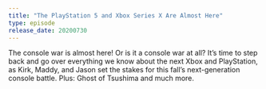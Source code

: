 ```yaml
---
title: "The PlayStation 5 and Xbox Series X Are Almost Here"
type: episode
release_date: 20200730
---
```

The console war is almost here! Or is it a console war at all? It’s time to step back and go over everything we know about the next Xbox and PlayStation, as Kirk, Maddy, and Jason set the stakes for this fall’s next-generation console battle. Plus: Ghost of Tsushima and much more.